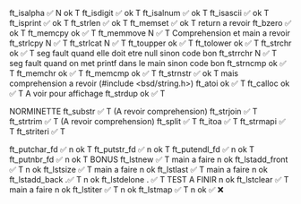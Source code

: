 ft_isalpha ✅  N ok T
ft_isdigit ✅  ok   T
ft_isalnum ✅  ok   T
ft_isascii ✅  ok   T
ft_isprint ✅  ok   T
ft_strlen  ✅  ok   T 
ft_memset  ✅   ok  T   return a revoir
ft_bzero   ✅   ok  T
ft_memcpy      ok ✅ T
ft_memmove      N ✅  T Comprehension et main a revoir
ft_strlcpy      N ✅  T
ft_strlcat      N ✅  T
ft_toupper     ok ✅  T
ft_tolower     ok ✅  T
ft_strchr      ok ✅  T  seg fault quand elle doit etre null sinon code bon
ft_strrchr     N  ✅  T  seg fault quand on met printf dans le main sinon code bon
ft_strncmp     ok ✅  T
ft_memchr      ok ✅  T
ft_memcmp      ok ✅  T
ft_strnstr ✅ ok      T mais comprehension a revoir (#include <bsd/string.h>)
ft_atoi        ok ✅ T
ft_calloc      ok  ✅ T A voir pour affichage
ft_strdup      ok  ✅ T

NORMINETTE
ft_substr   ✅   T   (A revoir comprehension)
ft_strjoin  ✅   T 
ft_strtrim  ✅   T  (A revoir comprehension)
ft_split    ✅   T
ft_itoa     ✅   T 
ft_strmapi  ✅   T
ft_striteri ✅  T

ft_putchar_fd ✅ n ok T
ft_putstr_fd  ✅ n ok T
ft_putendl_fd ✅ n ok T
ft_putnbr_fd  ✅ n ok  T
BONUS
ft_lstnew       ✅  T main a faire n ok
ft_lstadd_front ✅  T  n ok
ft_lstsize      ✅  T  main a faire n ok
ft_lstlast      ✅  T  main a faire n ok
ft_lstadd_back .✅  T n ok
ft_lstdelone .  ✅  T  TEST A FINIR   n ok 
ft_lstclear     ✅  T main a faire     n ok
ft_lstiter      ✅  T               n ok
ft_lstmap       ✅  T                n ok
✅ ❌

